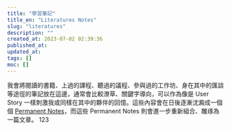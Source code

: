 ```yaml
---
title: "學習筆記"
title_en: "Literatures Notes"
slug: "literatures"
description: ""
created_at: 2023-07-02 02:39:36
published_at:
updated_at:
tags: []
moc: []
---
```


我會將閱讀的書籍、上過的課程、聽過的議程、參與過的工作坊、身在其中的匯談等途徑的筆記放在這邊，通常會比較潦草、關鍵字導向，可以作為像是 User Story 一樣刺激我或同樣在其中的夥伴的回憶。這些內容會在日後逐漸沈澱成一個個 [Permanent Notes](/notes)，而這些 Permanent Notes 則會進一步重新組合、雕琢為一篇文章。
123
